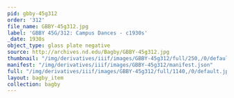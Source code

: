 ```yaml
---
pid: gbby-45g312
order: '312'
file_name: GBBY-45g312.jpg
label: 'GBBY 45G/312: Campus Dances - c1930s'
_date: 1930s
object_type: glass plate negative
source: http://archives.nd.edu/Bagby/GBBY-45g312.jpg
thumbnail: "/img/derivatives/iiif/images/GBBY-45g312/full/250,/0/default.jpg"
manifest: "/img/derivatives/iiif/images/GBBY-45g312/manifest.json"
full: "/img/derivatives/iiif/images/GBBY-45g312/full/1140,/0/default.jpg"
layout: bagby_item
collection: bagby
---
```

